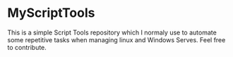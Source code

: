 # MyScriptTools
This is a simple Script Tools repository which I normaly use to automate some repetitive tasks when managing linux and Windows Serves. Feel free to contribute.
